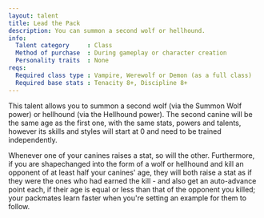 ```yaml
---
layout: talent
title: Lead the Pack
description: You can summon a second wolf or hellhound.
info:
  Talent category     : Class
  Method of purchase  : During gameplay or character creation
  Personality traits  : None
reqs:
  Required class type : Vampire, Werewolf or Demon (as a full class)
  Required base stats : Tenacity 8+, Discipline 8+
---
```


This talent allows you to summon a second wolf (via the Summon Wolf power) or hellhound (via the Hellhound power). The second canine will be the same age as the first one, with the same stats, powers and talents, however its skills and styles will start at 0 and need to be trained independently.

Whenever one of your canines raises a stat, so will the other. Furthermore, if you are shapechanged into the form of a wolf or hellhound and kill an opponent of at least half your canines' age, they will both raise a stat as if they were the ones who had earned the kill - and also get an auto-advance point each, if their age is equal or less than that of the opponent you killed; your packmates learn faster when you're setting an example for them to follow.